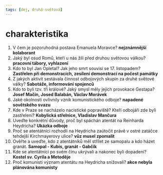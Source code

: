 ```yaml
---
tags: [dej, druhá-světová]
---
```

# charakteristika
1. V čem je pozoruhodná postava Emanuela Moravce? **nejznámnější kolaborant**
2. Jaký byl osud Romů, kteří u nás žili před druhou světovou válkou? **pracovní tábory, vyhlazení**
3. Kdo to byl Jan Opletal? Jak jeho smrt souvisí se 17. listopadem?  **Zastřelen při demonstracích, zesílení demonstrací na počest památky**
4. Z jakých aktivit sestávala činnost odbojových skupin za druhé světové války? **Sabotáže, informování spojenců**
5. Kdo to byli tzv. tři králové? Jaký smysl měly jejich provokace Gestapa? **Josef Mačín, Josed Balabán, Václav Morávek**
6. Jaké okolnosti ovlivnily vznik komunistického odboje? **napadené sovětského svazu**
7. Kde v Praze se nacházelo nacistické popraviště? Kteří odbojáři zde byli zastřeleni? **Kobylická střelnice, Vladislav Mančura**
8. Uveďte konkrétní důvody, proč byl spáchán atentát na Reinharda Heydricha? **Ukázka odboje**
9. Proč se atentátníci rozhodli na Heydricha zaútočit právě v ostré zatáčce tehdejší Kirchmayerovy ulice? **vůz musel zpomalit**
10. Ověřte a uveďte, kdo z atentátníků měl střílet ze samopalu a kdo házet granát. **Samopal - Kubis, granát - Gabčík**
11. Kde se atentátníci po svém činu ukrývali a nakonec byli dopadeni? **Kostel sv. Cyrila a Metoděje**
12. Proč komunisti význam atentátu na Heydricha snižovali? **akce nebyla plánována komunisty**